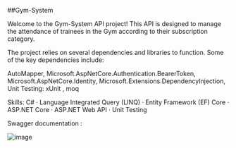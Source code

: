 
##Gym-System


Welcome to the Gym-System API project! This API is designed to manage the attendance of trainees in the Gym according to their subscription category. 

 
The project relies on several dependencies and libraries to function. Some of the key dependencies include:

AutoMapper,
Microsoft.AspNetCore.Authentication.BearerToken,
Microsoft.AspNetCore.Identity,
Microsoft.Extensions.DependencyInjection,
Unit Testing: xUnit , moq


Skills: C# · Language Integrated Query (LINQ) · Entity Framework (EF) Core · ASP.NET Core · ASP.NET Web API · Unit Testing


Swagger documentation :


![image](https://github.com/user-attachments/assets/130d6a3c-d765-4cad-b2db-2bbe02fa76b2)

